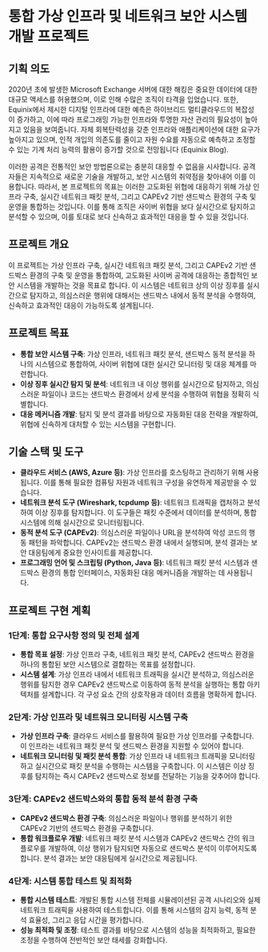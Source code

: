 
# **통합 가상 인프라 및 네트워크 보안 시스템 개발 프로젝트**

## **기획 의도** ##
 2020년 초에 발생한 Microsoft Exchange 서버에 대한 해킹은 중요한 데이터에 대한 대규모 액세스를 허용했으며, 이로 인해 수많은 조직이 타격을 입었습니다. 또한, Equinix에서 제시한 디지털 인프라에 대한 예측은 하이브리드 멀티클라우드의 복잡성이 증가하고, 이에 따라 프로그래밍 가능한 인프라와 투명한 자산 관리의 필요성이 높아지고 있음을 보여줍니다. 자체 회복탄력성을 갖춘 인프라와 애플리케이션에 대한 요구가 높아지고 있으며, 인적 개입의 의존도를 줄이고 자원 수요를 자동으로 예측하고 조정할 수 있는 기계 처리 능력의 활용이 증가할 것으로 전망됩니다​ (Equinix Blog)​.

이러한 공격은 전통적인 보안 방법론으로는 충분히 대응할 수 없음을 시사합니다. 공격자들은 지속적으로 새로운 기술을 개발하고, 보안 시스템의 취약점을 찾아내어 이를 이용합니다. 따라서, 본 프로젝트의 목표는 이러한 고도화된 위협에 대응하기 위해 가상 인프라 구축, 실시간 네트워크 패킷 분석, 그리고 CAPEv2 기반 샌드박스 환경의 구축 및 운영을 통합하는 것입니다. 이를 통해 조직은 사이버 위협을 보다 실시간으로 탐지하고 분석할 수 있으며, 이를 토대로 보다 신속하고 효과적인 대응을 할 수 있을 것입니다.

## **프로젝트 개요**

이 프로젝트는 가상 인프라 구축, 실시간 네트워크 패킷 분석, 그리고 CAPEv2 기반 샌드박스 환경의 구축 및 운영을 통합하여, 고도화된 사이버 공격에 대응하는 종합적인 보안 시스템을 개발하는 것을 목표로 합니다. 이 시스템은 네트워크 상의 이상 징후를 실시간으로 탐지하고, 의심스러운 행위에 대해서는 샌드박스 내에서 동적 분석을 수행하여, 신속하고 효과적인 대응이 가능하도록 설계됩니다.

## **프로젝트 목표**

- **통합 보안 시스템 구축**: 가상 인프라, 네트워크 패킷 분석, 샌드박스 동적 분석을 하나의 시스템으로 통합하여, 사이버 위협에 대한 실시간 모니터링 및 대응 체계를 마련합니다.
- **이상 징후 실시간 탐지 및 분석**: 네트워크 내 이상 행위를 실시간으로 탐지하고, 의심스러운 파일이나 코드는 샌드박스 환경에서 상세 분석을 수행하여 위협을 정확히 식별합니다.
- **대응 메커니즘 개발**: 탐지 및 분석 결과를 바탕으로 자동화된 대응 전략을 개발하여, 위협에 신속하게 대처할 수 있는 시스템을 구현합니다.

## **기술 스택 및 도구**

- **클라우드 서비스 (AWS, Azure 등)**: 가상 인프라를 호스팅하고 관리하기 위해 사용됩니다. 이를 통해 필요한 컴퓨팅 자원과 네트워크 구성을 유연하게 제공받을 수 있습니다.
- **네트워크 분석 도구 (Wireshark, tcpdump 등)**: 네트워크 트래픽을 캡처하고 분석하여 이상 징후를 탐지합니다. 이 도구들은 패킷 수준에서 데이터를 분석하며, 통합 시스템에 의해 실시간으로 모니터링됩니다.
- **동적 분석 도구 (CAPEv2)**: 의심스러운 파일이나 URL을 분석하여 악성 코드의 행동 패턴을 파악합니다. CAPEv2는 샌드박스 환경 내에서 실행되며, 분석 결과는 보안 대응팀에게 중요한 인사이트를 제공합니다.
- **프로그래밍 언어 및 스크립팅 (Python, Java 등)**: 네트워크 패킷 분석 시스템과 샌드박스 환경의 통합 인터페이스, 자동화된 대응 메커니즘을 개발하는 데 사용됩니다.

## **프로젝트 구현 계획**

### 1단계: 통합 요구사항 정의 및 전체 설계

- **통합 목표 설정**: 가상 인프라 구축, 네트워크 패킷 분석, CAPEv2 샌드박스 환경을 하나의 통합된 보안 시스템으로 결합하는 목표를 설정합니다.
- **시스템 설계**: 가상 인프라 내에서 네트워크 트래픽을 실시간 분석하고, 의심스러운 행위를 탐지한 경우 CAPEv2 샌드박스로 이동하여 동적 분석을 실행하는 통합 아키텍처를 설계합니다. 각 구성 요소 간의 상호작용과 데이터 흐름을 명확하게 합니다.

### 2단계: 가상 인프라 및 네트워크 모니터링 시스템 구축

- **가상 인프라 구축**: 클라우드 서비스를 활용하여 필요한 가상 인프라를 구축합니다. 이 인프라는 네트워크 패킷 분석 및 샌드박스 환경을 지원할 수 있어야 합니다.
- **네트워크 모니터링 및 패킷 분석 통합**: 가상 인프라 내 네트워크 트래픽을 모니터링하고 실시간으로 패킷 분석을 수행하는 시스템을 구축합니다. 이 시스템은 이상 징후를 탐지하는 즉시 CAPEv2 샌드박스로 정보를 전달하는 기능을 갖추어야 합니다.

### 3단계: CAPEv2 샌드박스와의 통합 동적 분석 환경 구축

- **CAPEv2 샌드박스 환경 구축**: 의심스러운 파일이나 행위를 분석하기 위한 CAPEv2 기반의 샌드박스 환경을 구축합니다.
- **통합 워크플로우 개발**: 네트워크 패킷 분석 시스템과 CAPEv2 샌드박스 간의 워크플로우를 개발하여, 이상 행위가 탐지되면 자동으로 샌드박스 분석이 이루어지도록 합니다. 분석 결과는 보안 대응팀에게 실시간으로 제공됩니다.

### 4단계: 시스템 통합 테스트 및 최적화

- **통합 시스템 테스트**: 개발된 통합 시스템 전체를 시뮬레이션된 공격 시나리오와 실제 네트워크 트래픽을 사용하여 테스트합니다. 이를 통해 시스템의 감지 능력, 동적 분석 효율성, 그리고 응답 시간을 평가합니다.
- **성능 최적화 및 조정**: 테스트 결과를 바탕으로 시스템의 성능을 최적화하고, 필요한 조정을 수행하여 전반적인 보안 태세를 강화합니다.
